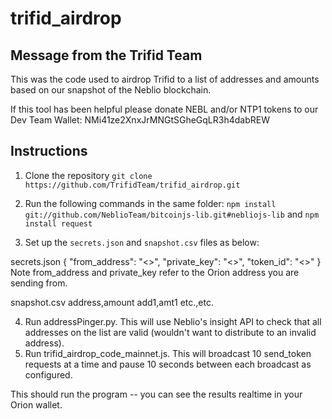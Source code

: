 trifid_airdrop
===========

Message from the Trifid Team
----------------------------    
This was the code used to airdrop Trifid to a list of addresses and amounts based on our snapshot of the Neblio blockchain.

If this tool has been helpful please donate NEBL and/or NTP1 tokens to our Dev Team Wallet:
NMi41ze2XnxJrMNGtSGheGqLR3h4dabREW

Instructions
---------------------------- 
1. Clone the repository `git clone https://github.com/TrifidTeam/trifid_airdrop.git`

2. Run the following commands in the same folder:
`npm install git://github.com/NeblioTeam/bitcoinjs-lib.git#nebliojs-lib`
and
`npm install request`

3. Set up the `secrets.json` and `snapshot.csv` files as below:

secrets.json
  {
	"from_address": "<>",
	"private_key": "<>",
	"token_id": "<>"
	}
Note from_address and private_key refer to the Orion address you are sending from.
  
snapshot.csv
    address,amount
    add1,amt1
    etc.,etc.
    
4. Run addressPinger.py. This will use Neblio's insight API to check that all addresses on the list are valid (wouldn't want to distribute to an invalid address).
5. Run trifid_airdrop_code_mainnet.js. This will broadcast 10 send_token requests at a time and pause 10 seconds between each broadcast as configured.

This should run the program -- you can see the results realtime in your Orion wallet.
